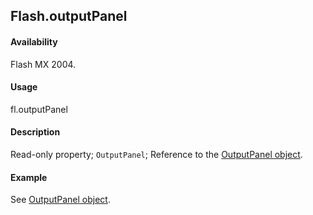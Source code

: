## Flash.outputPanel

#### Availability

Flash MX 2004.

#### Usage

fl.outputPanel

#### Description

Read-only property; `OutputPanel`; Reference to the [OutputPanel object](../OutputPanel_object/OutputPanel_summary.md).

#### Example

See [OutputPanel object](../OutputPanel_object/OutputPanel_summary.md).

